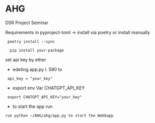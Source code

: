 # AHG
DSR Project Seminar

Requirements in pyproject-toml -> install via poetry or install manually
 ```code
  poetry install --sync
  ```
```code
  pip install your-package
  ```

set api key by ether
- edeting app.py l. 590 to
 ```code
  api_key = "your_key"
  ```
- export env Var CHATGPT_API_KEY
 ```code
  export CHATGPT_API_KEY="your_key"
  ```

- to start the app run
```code
run python ~/AHG/ahg/app.py to start the Webbapp
```
